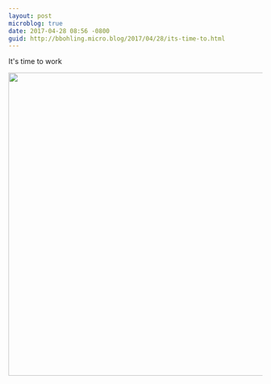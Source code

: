 ```yaml
---
layout: post
microblog: true
date: 2017-04-28 08:56 -0800
guid: http://bbohling.micro.blog/2017/04/28/its-time-to.html
---
```

It's time to work

<img src="http://bbohling.micro.blog/uploads/2017/1ba055f88c.jpg" width="600" height="600" style="height: auto" />
